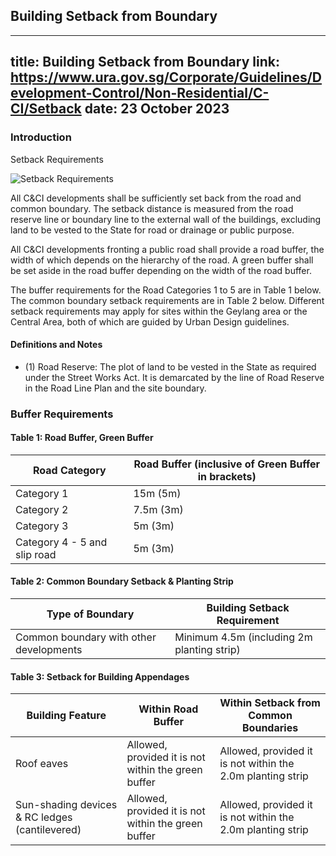 
## Building Setback from Boundary
---
title: Building Setback from Boundary
link: https://www.ura.gov.sg/Corporate/Guidelines/Development-Control/Non-Residential/C-CI/Setback
date: 23 October 2023
---

### Introduction

Setback Requirements

![Setback Requirements](https://www.ura.gov.sg/-/media/Corporate/Guidelines/Development-control/Others/CCI02_Road_Buffer_Setbacks.jpg?h=100%25&w=100%25)

All C&CI developments shall be sufficiently set back from the road and common boundary. The setback distance is measured from the road reserve line or boundary line to the external wall of the buildings, excluding land to be vested to the State for road or drainage or public purpose.

All C&CI developments fronting a public road shall provide a road buffer, the width of which depends on the hierarchy of the road. A green buffer shall be set aside in the road buffer depending on the width of the road buffer.

The buffer requirements for the Road Categories 1 to 5 are in Table 1 below. The common boundary setback requirements are in Table 2 below. Different setback requirements may apply for sites within the Geylang area or the Central Area, both of which are guided by Urban Design guidelines.

#### Definitions and Notes

- (1) Road Reserve: The plot of land to be vested in the State as required under the Street Works Act. It is demarcated by the line of Road Reserve in the Road Line Plan and the site boundary.

### Buffer Requirements

#### Table 1: Road Buffer, Green Buffer

| Road Category                | Road Buffer (inclusive of Green Buffer in brackets) |
| ---------------------------- | --------------------------------------------------- |
| Category 1                   | 15m (5m)                                            |
| Category 2                   | 7.5m (3m)                                           |
| Category 3                   | 5m (3m)                                             |
| Category 4 - 5 and slip road | 5m (3m)                                             |

#### Table 2: Common Boundary Setback & Planting Strip

| Type of Boundary                        | Building Setback Requirement               |
| --------------------------------------- | ------------------------------------------ |
| Common boundary with other developments | Minimum 4.5m (including 2m planting strip) |

#### Table 3: Setback for Building Appendages

| Building Feature                               | Within Road Buffer                                  | Within Setback from Common Boundaries                      |
| ---------------------------------------------- | --------------------------------------------------- | ---------------------------------------------------------- |
| Roof eaves                                     | Allowed, provided it is not within the green buffer | Allowed, provided it is not within the 2.0m planting strip |
| Sun-shading devices & RC ledges (cantilevered) | Allowed, provided it is not within the green buffer | Allowed, provided it is not within the 2.0m planting strip |
